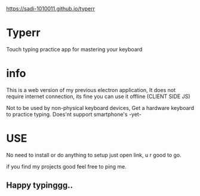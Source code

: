 

https://sadi-1010011.github.io/typerr

# Typerr
Touch typing practice app for mastering your keyboard

# info
This is a web version of my previous electron application,
It does not require internet connection, its fine you can use it offline
(CLIENT SIDE JS)

Not to be used by non-physical keyboard devices, 
Get a hardware keyboard to practice typing.
Does'nt support smartphone's -yet-

# USE
No need to install or do anything to setup just open link, u r good to go.

if you find my projects good feel free to ping me.

## Happy typinggg..
